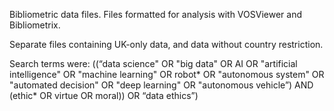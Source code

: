 Bibliometric data files.
Files formatted for analysis with VOSViewer and Bibliometrix.

Separate files containing UK-only data, and data without country restriction.

Search terms were: 
((“data science" OR "big data" OR AI OR "artificial intelligence" OR "machine learning" OR robot* OR "autonomous system" OR "automated decision" OR "deep learning" OR "autonomous vehicle”) AND (ethic* OR virtue OR moral)) OR “data ethics”) 

